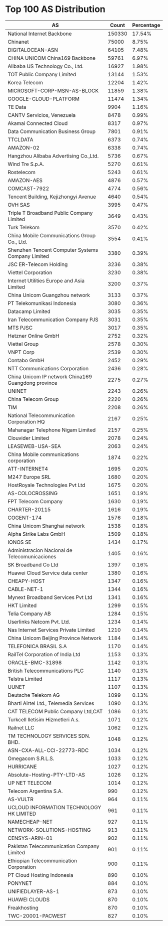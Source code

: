 # Top 100 AS Distribution
| AS | Count | Percentage |
|----|----|----|
| National Internet Backbone | 150330 | 17.54% |
| Chinanet | 75000 | 8.75% |
| DIGITALOCEAN-ASN | 64105 | 7.48% |
| CHINA UNICOM China169 Backbone | 59761 | 6.97% |
| Alibaba US Technology Co., Ltd. | 16927 | 1.98% |
| TOT Public Company Limited | 13144 | 1.53% |
| Korea Telecom | 12204 | 1.42% |
| MICROSOFT-CORP-MSN-AS-BLOCK | 11859 | 1.38% |
| GOOGLE-CLOUD-PLATFORM | 11474 | 1.34% |
| TE Data | 9904 | 1.16% |
| CANTV Servicios, Venezuela | 8478 | 0.99% |
| Akamai Connected Cloud | 8317 | 0.97% |
| Data Communication Business Group | 7801 | 0.91% |
| TTCLDATA | 6373 | 0.74% |
| AMAZON-02 | 6338 | 0.74% |
| Hangzhou Alibaba Advertising Co.,Ltd. | 5736 | 0.67% |
| Wind Tre S.p.A. | 5270 | 0.61% |
| Rostelecom | 5243 | 0.61% |
| AMAZON-AES | 4876 | 0.57% |
| COMCAST-7922 | 4774 | 0.56% |
| Tencent Building, Kejizhongyi Avenue | 4640 | 0.54% |
| OVH SAS | 3995 | 0.47% |
| Triple T Broadband Public Company Limited | 3649 | 0.43% |
| Turk Telekom | 3570 | 0.42% |
| China Mobile Communications Group Co., Ltd. | 3554 | 0.41% |
| Shenzhen Tencent Computer Systems Company Limited | 3380 | 0.39% |
| JSC ER-Telecom Holding | 3236 | 0.38% |
| Viettel Corporation | 3230 | 0.38% |
| Internet Utilities Europe and Asia Limited | 3200 | 0.37% |
| China Unicom Guangzhou network | 3133 | 0.37% |
| PT Telekomunikasi Indonesia | 3080 | 0.36% |
| Datacamp Limited | 3035 | 0.35% |
| Iran Telecommunication Company PJS | 3031 | 0.35% |
| MTS PJSC | 3017 | 0.35% |
| Hetzner Online GmbH | 2752 | 0.32% |
| Viettel Group | 2578 | 0.30% |
| VNPT Corp | 2539 | 0.30% |
| Contabo GmbH | 2452 | 0.29% |
| NTT Communications Corporation | 2436 | 0.28% |
| China Unicom IP network China169 Guangdong province | 2275 | 0.27% |
| UNINET | 2243 | 0.26% |
| China Telecom Group | 2220 | 0.26% |
| TIM | 2208 | 0.26% |
| National Telecommunication Corporation HQ | 2167 | 0.25% |
| Mahanagar Telephone Nigam Limited | 2157 | 0.25% |
| Clouvider Limited | 2078 | 0.24% |
| LEASEWEB-USA-SEA | 2063 | 0.24% |
| China Mobile communications corporation | 1874 | 0.22% |
| ATT-INTERNET4 | 1695 | 0.20% |
| M247 Europe SRL | 1680 | 0.20% |
| HostRoyale Technologies Pvt Ltd | 1675 | 0.20% |
| AS-COLOCROSSING | 1651 | 0.19% |
| FPT Telecom Company | 1630 | 0.19% |
| CHARTER-20115 | 1616 | 0.19% |
| COGENT-174 | 1576 | 0.18% |
| China Unicom Shanghai network | 1538 | 0.18% |
| Alpha Strike Labs GmbH | 1509 | 0.18% |
| IONOS SE | 1434 | 0.17% |
| Administracion Nacional de Telecomunicaciones | 1405 | 0.16% |
| SK Broadband Co Ltd | 1397 | 0.16% |
| Huawei Cloud Service data center | 1380 | 0.16% |
| CHEAPY-HOST | 1347 | 0.16% |
| CABLE-NET-1 | 1344 | 0.16% |
| Mynext Broadband Services Pvt Ltd | 1341 | 0.16% |
| HKT Limited | 1299 | 0.15% |
| Telia Company AB | 1284 | 0.15% |
| Userlinks Netcom Pvt. Ltd. | 1234 | 0.14% |
| Nas Internet Services Private Limited | 1210 | 0.14% |
| China Unicom Beijing Province Network | 1184 | 0.14% |
| TELEFONICA BRASIL S.A | 1170 | 0.14% |
| RailTel Corporation of India Ltd | 1153 | 0.13% |
| ORACLE-BMC-31898 | 1142 | 0.13% |
| British Telecommunications PLC | 1140 | 0.13% |
| Telstra Limited | 1117 | 0.13% |
| UUNET | 1107 | 0.13% |
| Deutsche Telekom AG | 1099 | 0.13% |
| Bharti Airtel Ltd., Telemedia Services | 1090 | 0.13% |
| CAT TELECOM Public Company Ltd,CAT | 1086 | 0.13% |
| Turkcell Iletisim Hizmetleri A.s. | 1071 | 0.12% |
| Railnet LLC | 1062 | 0.12% |
| TM TECHNOLOGY SERVICES SDN. BHD. | 1048 | 0.12% |
| ASN-CXA-ALL-CCI-22773-RDC | 1034 | 0.12% |
| Omegacom S.R.L.S. | 1033 | 0.12% |
| HURRICANE | 1027 | 0.12% |
| Absolute-Hosting-PTY-LTD-AS | 1026 | 0.12% |
| UP NET TELECOM | 1014 | 0.12% |
| Telecom Argentina S.A. | 990 | 0.12% |
| AS-VULTR | 964 | 0.11% |
| UCLOUD INFORMATION TECHNOLOGY HK LIMITED | 961 | 0.11% |
| NAMECHEAP-NET | 927 | 0.11% |
| NETWORK-SOLUTIONS-HOSTING | 913 | 0.11% |
| CENSYS-ARIN-01 | 902 | 0.11% |
| Pakistan Telecommunication Company Limited | 901 | 0.11% |
| Ethiopian Telecommunication Corporation | 900 | 0.11% |
| PT Cloud Hosting Indonesia | 890 | 0.10% |
| PONYNET | 884 | 0.10% |
| UNIFIEDLAYER-AS-1 | 873 | 0.10% |
| HUAWEI CLOUDS | 870 | 0.10% |
| Freakhosting | 870 | 0.10% |
| TWC-20001-PACWEST | 827 | 0.10% |
